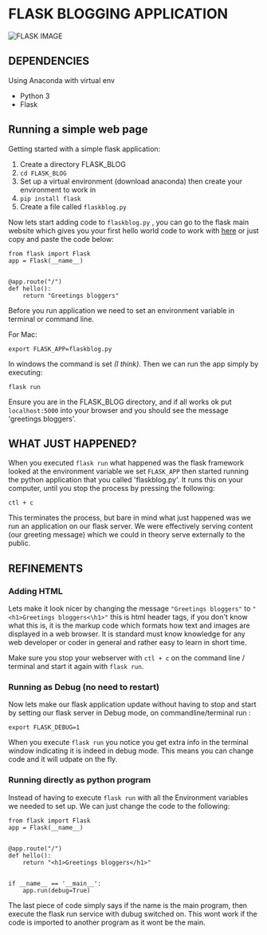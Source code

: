 # FLASK BLOGGING APPLICATION 

![FLASK IMAGE](https://cdn-images-1.medium.com/max/438/1*0G5zu7CnXdMT9pGbYUTQLQ.png)

## DEPENDENCIES
Using Anaconda with virtual env

- Python 3
- Flask

## Running a simple web page 

Getting started with a simple flask application: 

1. Create a directory FLASK_BLOG
2. `cd FLASK_BLOG`
3. Set up a virtual environment (download anaconda) then create your environment to work in 
4. `pip install flask`
5. Create a file called `flaskblog.py`

Now lets start adding code to `flaskblog.py` , you can go to the flask main website which gives you your first hello world code to work with [here](http://flask.pocoo.org/) or just copy and paste the code below: 

```
from flask import Flask
app = Flask(__name__)


@app.route("/")
def hello():
	return "Greetings bloggers"

```


Before you run application we need to set an environment variable in terminal or command line.

For Mac: 

```
export FLASK_APP=flaskblog.py
````
In windows the command is set *(I think)*. Then we can run the app simply by executing: 

```
flask run
```

Ensure you are in the FLASK_BLOG directory, and if all works ok put `localhost:5000` into your browser and you should see the message 'greetings bloggers'.


## WHAT JUST HAPPENED? 

When you executed `flask run` what happened was the flask framework looked at the environment variable we set `FLASK_APP` then started running the python application that you called 'flaskblog.py'. It runs this on your computer, until you stop the process by pressing the following: 

```
ctl + c
```

This terminates the process, but bare in mind what just happened was we run an application on our flask server. We were effectively serving content (our greeting  message) which we could in theory serve externally to the public.


## REFINEMENTS

### Adding HTML 

Lets make it look nicer by changing the message `"Greetings bloggers"` to `"<h1>Greetings bloggers<\h1>"` this is html header tags, if you don't know what this is, it is the markup code which formats how text and images are displayed in a web browser. It is standard must know knowledge for any web developer or coder in general and rather easy to learn in short time.

Make sure you stop your webserver with `ctl + c` on the command line  / terminal and start it again with `flask run`.

### Running as Debug (no need to restart)
Now lets make our flask application update without having to stop and start by setting our flask server in Debug mode, on commandline/terminal run : 

```
export FLASK_DEBUG=1
````

When you execute `flask run` you notice you get extra info in the terminal window indicating it is indeed in debug mode. 
This means you can change code and it will udpate on the fly.

### Running directly as python program

Instead of having to execute `flask run` with all the Environment variables we needed to set up. We can just change the code to the following: 

```
from flask import Flask
app = Flask(__name__)


@app.route("/")
def hello():
	return "<h1>Greetings bloggers</h1>"


if __name__ == '__main__':
	app.run(debug=True)
```

The last piece of code simply says if the name is the main program, then execute the flask run service with dubug switched on. This wont work if the code is imported to another program as it wont be the main.
